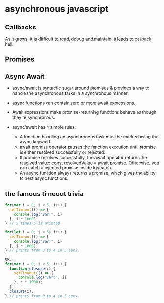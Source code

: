 # asynchronous javascript

## Callbacks
As it grows, it is difficult to read, debug and maintain, it leads to callback hell.

## Promises



## Async Await

* async/await is syntactic sugar around promises & 
provides a way to handle the asynchronous tasks in a synchronous manner. 
* async functions can contain zero or more await expressions. 
* Await expressions make promise-returning functions behave as though they're synchronous.

* async/await has 4 simple rules:

    * A function handling an asynchronous task must be marked using the async keyword.
    * await promise operator pauses the function execution until promise is either resolved successfully or rejected.
    * If promise resolves successfully, the await operator returns the resolved value: const resolvedValue = await promise. Otherwise, you can catch a rejected promise inside try/catch.
    * An async function always returns a promise, which gives the ability to nest async functions.

## the famous timeout trivia
```js
for(var i = 0; i < 5; i++) {
  setTimeout(() => { 
    console.log("var:", i)
  }, i * 1000);
} // 5 times 5 is printed

for(let i = 0; i < 5; i++) {
  setTimeout(() => { 
    console.log("var:", i)
  }, i * 1000);
} // prints from 0 to 4 in 5 secs.

OR...
for(var i = 0; i < 5; i++) { 
  function closure(i) {
    setTimeout(() => { 
      console.log("var:", i)
    }, i * 1000);
  }
  closure(i);
} // prints from 0 to 4 in 5 secs.
```
